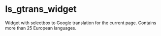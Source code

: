 # ls_gtrans_widget
Widget with selectbox to Google translation for the current page. Contains more than 25 European languages.
